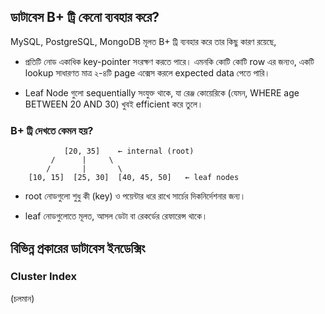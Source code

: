 ## ডাটাবেস B+ ট্রি কেনো ব্যবহার করে?

MySQL, PostgreSQL, MongoDB মূলত B+ ট্রি ব্যবহার করে তার কিছু কারণ রয়েছে,

- প্রতিটি নোড একাধিক key-pointer সংরক্ষণ করতে পারে। এমনকি কোটি কোটি row এর জন্যও, একটি lookup সাধারণত মাত্র ২-৪টি page এক্সেস করলে expected data পেতে পারি।

- Leaf Node গুলো sequentially সংযুক্ত থাকে, যা রেঞ্জ কোয়েরিকে (যেমন, WHERE age BETWEEN 20 AND 30) খুবই efficient করে তুলে।

### B+ ট্রি দেখতে কেমন হয়?

```
            [20, 35]    ← internal (root)
         /      |     \
        /       |       \
    [10, 15]  [25, 30]  [40, 45, 50]   ← leaf nodes
```

- root নোডগুলো শুধু কী (key) ও পয়েন্টার ধরে রাখে সার্চের দিকনির্দেশনার জন্য।

- leaf নোডগুলোতে মূলত, আসল ডেটা বা রেকর্ডের রেফারেন্স থাকে।

## বিভিন্ন প্রকারের ডাটাবেস ইনডেক্সিং

### Cluster Index

(চলমান)
